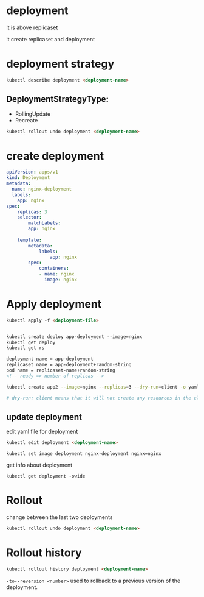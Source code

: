 # deployment

it is above replicaset

it create replicaset and deployment

# deployment strategy   
```md
kubectl describe deployment <deployment-name>
```

## DeploymentStrategyType: 
- RollingUpdate
- Recreate


```md
kubectl rollout undo deployment <deployment-name>
```
# create deployment
```yaml
apiVersion: apps/v1
kind: Deployment
metadata:
  name: nginx-deployment
  labels:
    app: nginx
spec:
    replicas: 3
    selector:
        matchLabels:
        app: nginx      
    
    template:
        metadata:
            labels:
                app: nginx
        spec:
            containers:
            - name: nginx
              image: nginx
```

# Apply deployment
```md
kubectl apply -f <deployment-file>
```

```md

kubectl create deploy app-deployment --image=nginx
kubectl get deploy
kubectl get rs

deployment name = app-deployment
replicaset name = app-deployment+random-string
pod name = replicaset-name+random-string
<!-- ready => number of replicas -->
```


```bash
kubectl create app2 --image=nginx --replicas=3 --dry-run=client -o yaml > app.yaml

# dry-run: client means that it will not create any resources in the cluster.
```

## update deployment


edit yaml file for deployment 

```md
kubectl edit deployment <deployment-name>

```
```
kubectl set image deployment nginx-deployment nginx=nginx
```

get info about deployment

```
kubectl get deployment -owide
```

# Rollout
change between the last two deployments
```md
kubectl rollout undo deployment <deployment-name>
```
# Rollout history
```md
kubectl rollout history deployment <deployment-name>
```
`-to--reversion <number>` used to rollback to a previous version of the deployment.




